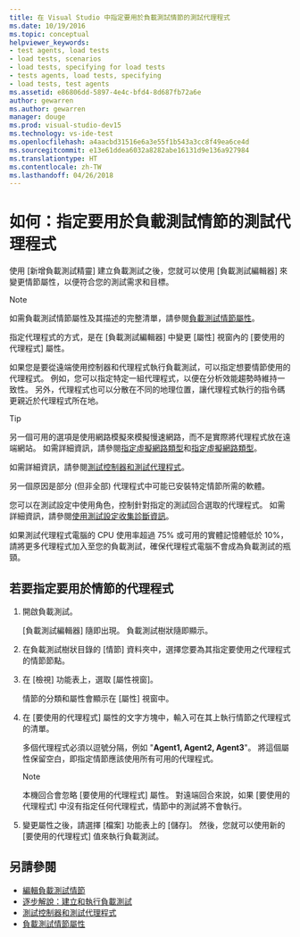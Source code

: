 ```yaml
---
title: 在 Visual Studio 中指定要用於負載測試情節的測試代理程式
ms.date: 10/19/2016
ms.topic: conceptual
helpviewer_keywords:
- test agents, load tests
- load tests, scenarios
- load tests, specifying for load tests
- tests agents, load tests, specifying
- load tests, test agents
ms.assetid: e86806dd-5897-4e4c-bfd4-8d687fb72a6e
author: gewarren
ms.author: gewarren
manager: douge
ms.prod: visual-studio-dev15
ms.technology: vs-ide-test
ms.openlocfilehash: a4aacbd31516e6a3e55f1b543a3cc8f49ea6ce4d
ms.sourcegitcommit: e13e61ddea6032a8282abe16131d9e136a927984
ms.translationtype: HT
ms.contentlocale: zh-TW
ms.lasthandoff: 04/26/2018
---
```

# <a name="how-to-specify-test-agents-to-use-in-load-test-scenarios"></a>如何：指定要用於負載測試情節的測試代理程式

使用 [新增負載測試精靈] 建立負載測試之後，您就可以使用 [負載測試編輯器] 來變更情節屬性，以便符合您的測試需求和目標。

> [!NOTE]
> 如需負載測試情節屬性及其描述的完整清單，請參閱[負載測試情節屬性](../test/load-test-scenario-properties.md)。

指定代理程式的方式，是在 [負載測試編輯器] 中變更 [屬性] 視窗內的 [要使用的代理程式] 屬性。

如果您是要從遠端使用控制器和代理程式執行負載測試，可以指定想要情節使用的代理程式。 例如，您可以指定特定一組代理程式，以便在分析效能趨勢時維持一致性。 另外，代理程式也可以分散在不同的地理位置，讓代理程式執行的指令碼更親近於代理程式所在地。

> [!TIP]
> 另一個可用的選項是使用網路模擬來模擬慢速網路，而不是實際將代理程式放在遠端網站。 如需詳細資訊，請參閱[指定虛擬網路類型](../test/specify-virtual-network-types-in-a-load-test-scenario.md)和[指定虛擬網路類型](../test/specify-virtual-network-types-in-a-load-test-scenario.md)。

如需詳細資訊，請參閱[測試控制器和測試代理程式](configure-test-agents-and-controllers-for-load-tests.md)。

另一個原因是部分 (但非全部) 代理程式中可能已安裝特定情節所需的軟體。

您可以在測試設定中使用角色，控制針對指定的測試回合選取的代理程式。 如需詳細資訊，請參閱[使用測試設定收集診斷資訊](../test/collect-diagnostic-information-using-test-settings.md)。

如果測試代理程式電腦的 CPU 使用率超過 75% 或可用的實體記憶體低於 10%，請將更多代理程式加入至您的負載測試，確保代理程式電腦不會成為負載測試的瓶頸。

## <a name="to-specify-the-agents-to-use-for-a-scenario"></a>若要指定要用於情節的代理程式

1.  開啟負載測試。

     [負載測試編輯器] 隨即出現。 負載測試樹狀隨即顯示。

2.  在負載測試樹狀目錄的 [情節] 資料夾中，選擇您要為其指定要使用之代理程式的情節節點。

3.  在 [檢視] 功能表上，選取 [屬性視窗]。

     情節的分類和屬性會顯示在 [屬性] 視窗中。

4.  在 [要使用的代理程式] 屬性的文字方塊中，輸入可在其上執行情節之代理程式的清單。

     多個代理程式必須以逗號分隔，例如 "**Agent1, Agent2, Agent3**"。 將這個屬性保留空白，即指定情節應該使用所有可用的代理程式。

    > [!NOTE]
    > 本機回合會忽略 [要使用的代理程式] 屬性。 對遠端回合來說，如果 [要使用的代理程式] 中沒有指定任何代理程式，情節中的測試將不會執行。

5.  變更屬性之後，請選擇 [檔案] 功能表上的 [儲存]。 然後，您就可以使用新的 [要使用的代理程式] 值來執行負載測試。

## <a name="see-also"></a>另請參閱

- [編輯負載測試情節](../test/edit-load-test-scenarios.md)
- [逐步解說：建立和執行負載測試](../test/walkthrough-create-and-run-a-load-test.md)
- [測試控制器和測試代理程式](configure-test-agents-and-controllers-for-load-tests.md)
- [負載測試情節屬性](../test/load-test-scenario-properties.md)